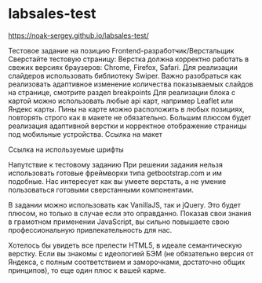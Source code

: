 # labsales-test
https://noak-sergey.github.io/labsales-test/

Тестовое задание на позицию Frontend-разработчик/Верстальщик
Сверстайте тестовую страницу:
Верстка должна корректно работать в свежих версиях браузеров: Chrome, Firefox, Safari.
Для реализации слайдеров использовать библиотеку Swiper. Важно разобраться как реализовать адаптивное изменение количества показываемых слайдов на странице, смотрите раздел breakpoints
Для реализации блока с картой можно использовать любые api карт, например Leaflet или Яндекс карты. Пины на карте можно расположить в любых позициях, повторять строго как в макете не обязательно.
Большим плюсом будет реализация адаптивной верстки и корректное отображение страницы под мобильные устройства.
 Ссылка на макет

Ссылка на используемые шрифты

Напутствие к тестовому заданию
При решении задания нельзя использовать готовые фреймворки типа getbootstrap.com и им подобные. Нас интересует как вы умеетe верстать, а не умение пользоваться готовыми сверстанными компонентами.

В задании можно использовать как VanillaJS, так и jQuery. Это будет плюсом, но только в случае если это оправданно. Показав свои знания в грамотном применении JavaScript, вы сильно повышаете свою профессиональную привлекательность для нас.

Хотелось бы увидеть все прелести HTML5, в идеале семантическую верстку. Если вы знакомы с идеологией БЭМ (не обязательно версия от Яндекса, с полным соответствием и заморочками, достаточно общих принципов), то еще один плюс к вашей карме.
